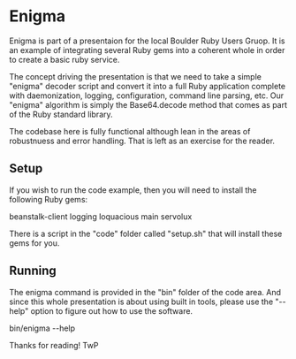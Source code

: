 Enigma
======

Enigma is part of a presentaion for the local Boulder Ruby Users Gruop. It is
an example of integrating several Ruby gems into a coherent whole in order to
create a basic ruby service.

The concept driving the presentation is that we need to take a simple "enigma"
decoder script and convert it into a full Ruby application complete with
daemonization, logging, configuration, command line parsing, etc. Our "enigma"
algorithm is simply the Base64.decode method that comes as part of the Ruby
standard library.

The codebase here is fully functional although lean in the areas of
robustnuess and error handling. That is left as an exercise for the reader.

Setup
-----

If you wish to run the code example, then you will need to install the
following Ruby gems:

  beanstalk-client
  logging
  loquacious
  main
  servolux

There is a script in the "code" folder called "setup.sh" that will install
these gems for you.

Running
-------

The enigma command is provided in the "bin" folder of the code area. And since
this whole presentation is about using built in tools, please use the "--help"
option to figure out how to use the software.

  bin/enigma --help


Thanks for reading!
TwP

